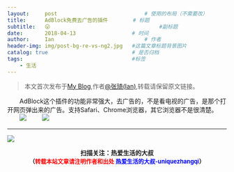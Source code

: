 ```yaml
---
layout:     post             				# 使用的布局（不需要改）
title:      AdBlock免费去广告的插件        # 标题 
subtitle:   😛 					  				#副标题
date:       2018-04-13 					# 时间
author:     Ian                  			# 作者
header-img: img/post-bg-re-vs-ng2.jpg	#这篇文章标题背景图片
catalog: true                        	# 是否归档
tags:                              		#标签
    - 生活
---
```


> 本文首次发布于[My Blog](http://uniquezhangqi.top),作者[@张琦(Ian)](http://uniquezhangqi.top/about/),转载请保留原文链接。


　　AdBlock这个插件的功能非常强大，去广告的，不是看电视的广告，是那个打开网页弹出来的广告。支持Safari、Chrome浏览器，其它浏览器不是很清楚。
　　![](https://ws4.sinaimg.cn/large/006tNc79gy1fqbb099xnjj30i40ay0sv.jpg)
　　
![](https://ws4.sinaimg.cn/large/006tNc79gy1fqbb1g52kij31a00ik75s.jpg)

***

![](https://ws3.sinaimg.cn/large/006tKfTcgy1fqj5aochgoj309k09kmwz.jpg)
<b><center>扫描关注：热爱生活的大叔</center>
<b><center><font size="2">（<font size="2" color="#FF0000">转载本站文章请注明作者和出处</font> <font size="2" color="#0000FF">热爱生活的大叔-uniquezhangqi</font><font size="2">）</font>